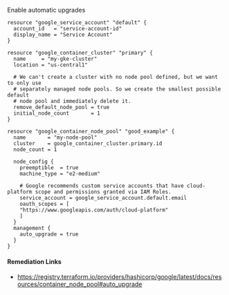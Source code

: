 
Enable automatic upgrades

```hcl
resource "google_service_account" "default" {
  account_id   = "service-account-id"
  display_name = "Service Account"
}

resource "google_container_cluster" "primary" {
  name     = "my-gke-cluster"
  location = "us-central1"
  
  # We can't create a cluster with no node pool defined, but we want to only use
  # separately managed node pools. So we create the smallest possible default
  # node pool and immediately delete it.
  remove_default_node_pool = true
  initial_node_count       = 1
}

resource "google_container_node_pool" "good_example" {
  name       = "my-node-pool"
  cluster    = google_container_cluster.primary.id
  node_count = 1
  
  node_config {
    preemptible  = true
    machine_type = "e2-medium"
    
    # Google recommends custom service accounts that have cloud-platform scope and permissions granted via IAM Roles.
    service_account = google_service_account.default.email
    oauth_scopes = [
    "https://www.googleapis.com/auth/cloud-platform"
    ]
  }
  management {
    auto_upgrade = true
  }
}
```

#### Remediation Links
 - https://registry.terraform.io/providers/hashicorp/google/latest/docs/resources/container_node_pool#auto_upgrade
        